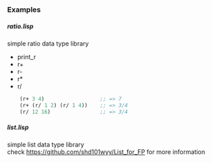 ### Examples

##### ratio.lisp 
simple ratio data type library  
- print_r
- r+
- r-
- r*
- r/

```lisp
    (r+ 3 4)                  ;; => 7
    (r+ (r/ 1 2) (r/ 1 4))    ;; => 3/4
    (r/ 12 16)                ;; => 3/4
```
##### list.lisp
simple list data type library  
check https://github.com/shd101wyy/List_for_FP for more information